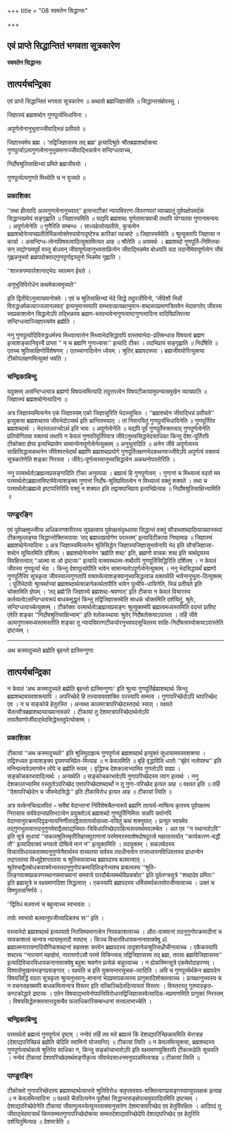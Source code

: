 +++
title = "08 स्वमतेन सिद्धान्तः"

+++


## एवं प्राप्ते सिद्धान्तितं भगवता सूत्रकारेण

**स्वमतेन सिद्धान्तः**

## **तात्पर्यचन्द्रिका**

एवं प्राप्ते सिद्धान्तितं भगवता सूत्रकारेण ॥ अथातो ब्रह्मजिज्ञासेति ॥ सिद्धान्तसंक्षेपस्तु ।

जिज्ञास्यं ब्रह्मशब्देन गुणपूर्त्यभिधायिना ।

अपूर्णत्वेनानुभूताज्जीवाद्भिन्नं प्रतीयते ॥

जिज्ञास्यमेव ब्रह्म । ‘तद्विजिज्ञासस्व तद् ब्रह्म’ इत्यादिश्रुतेः श्रौतब्रह्मशब्दोक्त्या गुणपूर्त्याऽल्पगुणत्वेनानुभूयमानाज्जीवाद्भिन्नत्वेन सन्दिग्धत्वाच्च,

निर्दोषश्रुतिसाक्षिभ्यां प्रमिते ब्रह्मजीवयोः ।

गुणपूर्त्यल्पगुणते मिथ्येति च न युज्यते ॥

### **प्रकाशिका**

‘‘तथा हीत्यादि अल्पगुणत्वेनानुभवात्’’ इत्यन्तटीकां न्यायविवरण-विवरणपरां व्याख्यातुं पूर्वपक्षोपमर्दकं सिद्धान्तप्रमेयं सङ्गृह्णाति ॥ जिज्ञास्यमिति ॥ यद्यपि ब्रह्मशब्दः पूर्णतामात्रवाची तथापि योग्यतया गुणानामन्वयः । अपूर्णत्वेनेति ॥ गुणैरिति सम्बन्धः । साध्यहेत्वोरप्रतीतेः, कुत्रत्येन ब्रह्मशब्देनेत्यप्यप्रतीतेर्भिन्नत्वोक्तेरुपयोगादृष्टेश्च कारिकां व्याचष्टे ॥ जिज्ञास्यमेवेति ॥ श्रुत्युक्तापि जिज्ञासा न कार्या । असन्दिग्ध-त्वेनाविषयत्वादित्युक्तमित्यत आह ॥ श्रौतेति ॥ अयमर्थः । ब्रह्मशब्दो गुणपूर्ति-निमित्तकः सन् तद्योग्यमपूर्वं वस्तु बोधयन् जीवापूर्णत्वानुभवसाहित्येन जीवाद्भिन्नमेव बोधयति यदा तदानीमेवापूर्णत्वेन जीवं गृह्णन्ननुभवो ब्रह्मपदोक्ताद्गुणपूर्णाद्वस्तुनो भिन्नमेव गृह्णाति ।

‘‘शास्त्रगम्यपरेशानाद्भेदः स्वात्मन ईयते ।

अनुभूतिविरोधेन कथमेकत्वमुच्यते’’

इति द्वितीयेऽनुव्याख्यानोक्तेः । एवं च श्रुतिसाक्षिभ्यां भेदे सिद्धे तदुपजीविनो, ‘जीवेशौ भिन्नौ विरुद्धधर्मकत्वाज्जलानलवत्’ इत्यनुमानस्यापि सम्भवात्प्रत्यक्षानुमान-शब्दरूपप्रमाणत्रितयेन भेदावगतेर् जीवस्य स्वप्रकाशत्वेन सिद्धत्वेऽपि तद्भिन्नस्य ब्रह्मण-स्तदभावेनागुणत्वाष्टगुणत्वादिना वादिविप्रतिपत्त्या सन्दिग्धत्वाज्जिज्ञास्यमेव ब्रह्मेति ।

ननु गुणपूर्त्यादिविरुद्धधर्मस्य मिथ्यात्वात्तेन मिथ्याभेदसिद्धावपि वास्तवाभेदा-प्रतिबन्धान्न विषयत्वं ब्रह्मण इत्याशङ्कानिवृत्त्यै प्राप्ता ‘‘ न च ब्रह्मणि गुणाध्यासः’’ इत्यादि टीका । तदभिप्रायं सङ्गृह्णाति ॥ निर्दोषेति ॥ एतच्च श्रुतिसाक्षिणोर्विशेषणम् । एतच्चानादित्वेन ध्येयम् । श्रुतिर् ब्रह्मपदरूपा । ब्रह्मजीवयोरित्युक्त्या टीकोपलक्षणमित्युक्तं भवति ।

### **चन्द्रिकाबिन्दु**

यदुक्तम् असन्दिग्धत्वान्न ब्रह्मणो विषयत्वमित्यादि तदुत्तरत्वेन विषयटीकायामुपन्यासमुखेन व्याख्याति ॥ जिज्ञास्यं ब्रह्मशब्देनेत्यादिना ॥

अत्र जिज्ञास्यमित्यनेन एकं जिज्ञास्यम् एको जिज्ञासुरिति भेदस्सूचितः । ‘‘ब्रह्मशब्देन जीवाद्भिन्नं प्रतीयते’’ इत्युक्त्या ब्रह्मशब्दस्य जीवभेदोऽप्यर्थ इति भ्रान्तिस्स्यात् । तां निवारयितुं गुणपूर्त्यभिधायिनेति ॥ गुणपूर्तिरेव ब्रह्मशब्दार्थः । भेदस्तल्लभ्योऽर्थ इति भावः ॥ अपूर्णत्वेनेति ॥ यद्यपि पूर्वं गुणपूर्तेरुक्तत्वाद् गुणपूर्णत्वेनेति प्रतियोगितया वक्तव्यं तथापि न केवलं गुणपरिपूर्तिरेवात्र जीवेऽनुभवसिद्धभेदसाधिका किन्तु देशा-पूर्तिरपि टीकोक्ता ज्ञेया इत्यभिप्रायेण सामान्येनापूर्णत्वेनेत्युक्तम् ॥ अनुभूतादिति ॥ अनेन जीवे अपूर्णत्वस्य साक्षिसिद्धत्वकथनेन जीवेश्वरभेदार्थं ब्रह्मणि ब्रह्मशब्दप्रयोगे गुणपूर्तिलक्षणभेदकथनवज्जीवेऽपि अपूर्णत्वं वक्तव्यं सूत्रकारेणेति शङ्का निरस्ता । जीवेऽ-पूर्णत्वस्यानुभवसिद्धत्वेन अकथनोपपत्तेरिति ।

ननु परमार्थतोऽब्रह्मत्वप्रसङ्गादिति टीका अनुपपन्ना । ब्रह्मत्वं हि गुणपूर्णत्वम् । गुणानां च मिथ्यात्वं वदतो मम परमार्थतोऽब्रह्मत्वमिष्टमेवेत्याशङ्क्य गुणानां निर्दोष-श्रुतिप्रमितत्वेन न मिथ्यात्वं वक्तुं शक्यते । तथा च परमार्थतोऽब्रह्मत्वे इष्टापत्तिरिति वक्तुं न शक्यत इति तद्वाक्याभिप्राय इत्यभिप्रेत्याह ॥ निर्दोषश्रुतिसाक्षिभ्यामिति ॥

### **पाण्डुरङ्गि**

एवं पूर्वपक्षमुज्जीव्य अधिकरणशरीरस्य सुग्रहत्वाय पूर्वपक्षसंदृब्धतया सिद्धान्तं वक्तुं सौत्राथशब्दादिव्याख्यानरूपां टीकामुल्लङ्घ्य सिद्धान्तोक्तिरूपायाः ‘तद् ब्रह्मपदप्रयोगेण परास्तम्’ इत्यादिटीकाया निष्ठामाह ॥ जिज्ञास्यं ब्रह्मशब्देनेत्यादिना ॥ अत्र जिज्ञास्यमित्यनेन श्रुतिसिद्धेन जिज्ञास्यजिज्ञासुभावेनापि भेद इति सौत्रजिज्ञासा-शब्देन सूचितमिति दर्शितम् । ब्रह्मशब्देनेत्यनेन ‘ब्रह्मेति शब्दः’ इति, ब्रह्मणो वाचकः शब्द इति चार्थद्वयस्य विवक्षितत्वात् ‘‘आत्मा वा ओ द्रष्टव्यः’’ इत्यादि वाक्यस्थात्म-शब्दैरपि गुणपूर्तिसिद्धिरिति दर्शितम् । न केवलं जीवस्य गुणपूर्त्या भेदः । किन्तु देशापूर्त्यापीति भावेन सामान्यतोऽपूर्णत्वेनेत्युक्तम् । ननु भेदसिद्ध्यर्थं ब्रह्मणो गुणपूर्तिरिव सूत्रकृता जीवस्याल्पगुणतापि वक्तव्येत्याशङ्क्यानुभवसिद्धत्वान्न वक्तव्येति भावेनानुभूता-दित्युक्तम् । पूर्तिभेदयोः श्रुत्यर्थाभ्यां ब्रह्मशब्दार्थत्वान्नानेकार्थतापीति भावेन पूर्त्यभि-धायिनेति, भिन्नं प्रतीयते इति चोक्तमिति ज्ञेयम् । ‘तद् ब्रह्मे’ति जिज्ञास्ये ब्रह्मशब्द-श्रवणात्’ इति टीकया न केवलं विचारस्य कर्तव्यत्वेऽसन्दिग्धत्वरूपं बाधकमुद्धृतं किन्तु तद्विजिज्ञासस्वेति साधकं चोक्तमिति दर्शयितुं, श्रुतेः, सन्दिग्धत्वाच्चेत्युक्तम् । टीकोक्तः परमार्थतोऽब्रह्मत्वप्रसङ्गः श्रुत्युक्तमपि ब्रह्मत्वमध्यस्तमिति वदन्तं प्रतीष्ट एवेति शङ्का ‘‘निर्दोषश्रुतिसाक्षिभ्याम्’’ इति श्लोकस्थायाः श्रुतेर् निर्देषतोक्त्याऽपास्ता । तर्हि जीवे अल्पगुणत्वमध्यस्तमस्तीति शङ्का तु न्यायविवरणटीकयोरनुभवपदसूचितस्य साक्षि-निर्दोषत्वस्योक्त्याऽपास्तेति द्रष्टव्यम् ।

------------------------------------------------------------------------

अथ कस्मादुच्यते ब्रह्मेति बृहन्तो ह्यस्मिन्गुणाः

## **तात्पर्यचन्द्रिका**

न केवलं ‘अथ कस्मादुच्यते ब्रह्मेति बृहन्तो ह्यस्मिन्गुणाः’ इति श्रुत्या गुणपूर्तिर्ब्रह्मशब्दार्थः किन्तु ब्रह्मशब्दावयवशक्त्यापि । अपरिच्छेदे हि तस्यावयवशक्तिः परस्यापि सम्मता । गुणापरिच्छेदोऽपि चापरिच्छेद एव । न च सङ्कोचे हेतुरस्ति । अन्यथा कालमात्रापरिच्छेदस्तदर्थः स्यात् । वक्ष्यते चैतत्सौत्रब्रह्मशब्दव्याख्यानावसरे । टीकायां तु देशमात्रापरिच्छेदार्थत्वेऽपि तावतैवाणोर्जीवाद्भेदसिद्धेस्तदुपेत्योक्तम् ।

### **प्रकाशिका**

टीकायां ‘‘अथ कस्मादुच्यते’’ इति श्रुतिमुदाहृत्य गुणपूर्णत्वं ब्रह्मशब्दार्थ इत्युक्तं सुधायामवयवशक्त्या । तद्विरुध्यत इत्याशङ्क्य द्वयमप्यभिप्रेत-मित्याह ॥ न केवलमिति ॥ बृहि वृद्धाविति धातोः ‘‘बृंहेरं नलोपश्च’’ इति मनिन्प्रत्ययेऽमागमेन लोपे च ब्रह्मेति रूपम् । वृद्धिश्च देशकालाभ्यामिव गुणतोऽपि ग्राह्या । सङ्कोचकाभावादित्यर्थः । अन्यथेति ॥ सङ्कोचकाभावेऽपि गुणापरिच्छेदस्य त्याग इत्यर्थः । ननु देशकालाभ्यामिव वस्तुतोऽपरिच्छेद एवापरिच्छेदशब्दार्थो न तु गुणा-परिच्छेद इत्यत आह ॥ वक्ष्यत इति ॥ तर्हि ‘‘देशापरिच्छेदेन च जीवभेदसिद्धेः’’ इति टीकाविरोध इत्यत आह ॥ टीकायां त्विति ॥

अत्र यत्केनचित्प्रलपितं – सर्वेषां वेदान्तानां निर्विशेषचैतन्यरूपे ब्रह्मणि तात्पर्य-माश्रित्य कृतस्य पूर्वपक्षस्य निरासाय सर्ववेदान्तप्रतिभटत्वेन प्रयुक्तोऽयं ब्रह्मशब्दो गुणपूर्तिनिमित्तः सन्नपि सर्वानपि वेदान्तानुपक्रमादिदृढन्यायनिर्णीतादद्वैततात्पर्यात्प्रच्या-वयितुं कथं शक्नुयात् । प्रत्युत स्वयमेव तद्गुणभूतत्वात्तदनुगुणमेवाद्वैतवाद्यभिमत-त्रिविधपरिच्छेदराहित्यरूपमर्थमवलम्बेत । अत एव ‘‘न स्थानतोऽपि’’ इति सूत्रे सुधायां ‘‘सकलश्रुतिस्मृतीतिहासपुराणानां परमेश्वरस्याशेषदोषदूरत्वे महातात्पर्यात् ‘‘कार्यकारण-बद्धौ तौ’’ इत्यादिवाक्यं भगवतो दोषित्वे मानं न’’ इत्युक्तमिति । तदयुक्तम् । सकलवेदस्य विचारविधायकवाक्यानुगुण्येनैवार्थस्य वाच्यतया सर्वस्य तदधीनत्वेन राजाध्ययनविधिवत्तस्य प्राधान्येन तद्गततया विध्युद्देशगततया च श्रुतिरूपत्वाच्च ब्रह्मपदस्य बलवत्त्वात् । श्रुतेश्चाद्वैतबोधकवाक्येभ्यस्तदनुगुणोपक्रमादिलिङ्गेभ्यश्च प्राबल्यस्य ‘‘श्रुति-लिङ्गवाक्यप्रकरणस्थानसमाख्यानां समवाये पारदौर्बल्यमर्थविप्रकर्षात्’’ इति पूर्वतन्त्रसूत्रे ‘‘शब्दादेव प्रमितः’’ इति ब्रह्मसूत्रे च वक्ष्यमाणदिशा सिद्धत्वात् । एकस्यापि ब्रह्मपदस्य धर्मिसमर्पकतयोपजीव्यत्वाच्च । उक्तं च विष्णुतत्वनिर्णये ।

‘‘द्विविधं बलवत्त्वं च बहुत्वाच्च स्वभावतः ।

तयोः स्वभावो बलवानुपजीव्यादिकश्च सः’’ इति ।

वस्त्वभेदो ब्रह्मशब्दार्थ इत्यस्याग्रे निरसिष्यमाणत्वेन निरवकाशत्वाच्च । औत-वाक्यानां तदनुगुणोपक्रमादीनां च सावकाशत्वं चान्यत्र न्यायामृतादौ स्पष्टम् । किञ्च विचारविधायकनानावाक्येषु ॐ ब्रह्मात्मनारायणादियौगिकशब्दानां सहस्रशः सत्त्वेन ब्रह्मपदस्य तादृशानेकश्रुतिसध्रीचीनत्वाच्च । एकैकस्यापि शब्दस्य ‘‘नारायणं महाज्ञेयं, नारायणोऽसौ परमो विचिन्त्यस् तद्विजिज्ञासस्व तद् ब्रह्म, तपसा ब्रह्मविजिज्ञासस्व’’ इत्यादिविचारविधायकनानावाक्येषु बहुशः श्रवणेन प्रत्येकं बाहुल्याच्च । न ह्येकस्मिन्सूत्रे एकमेवोदाहरणम् । विश्वतोमुखत्वभङ्गप्रसङ्गात् । वक्ष्यति च इति युक्त्यन्तरसूचक-त्वादिति । अपि च गुणपूर्त्यर्थकेन ब्रह्मपदेन विषयसिद्धिं वदता सूत्रकृता श्रुत्यनुभवानु-मानानां भेदप्रमापकत्वस्य प्रागुक्तदिशोक्तत्वाच्च । प्रत्यक्षानुभवस्य च न वचनसहस्रमपि बाधकमित्यन्यत्र विस्तर इति यत्किञ्चिदेतदित्यास्तां विस्तरः । विस्तरस्तु गुरुपादकृत-कण्टकोद्धारे द्रष्टव्यः । एतेन विषयाद्यभावेनोपपत्तिविरोधात्तद्विजिज्ञासस्वेत्यादिक-मप्रमाणमिति प्रागुक्तं निरस्तम् । विषयसिद्धेरुक्तत्वात्तदुक्त्यैव फलाधिकारिसम्बन्धानां सत्त्वलाभाच्चेति ।

### **चन्द्रिकाबिन्दु**

परमार्थतो ब्रह्मत्वं गुणपूर्णत्वं दृष्टम् । नन्वेवं तर्हि तव मते ब्रह्मत्वं किं देशाद्यपरिच्छिन्नत्वमिति चेत्तत्राह (देशाद्यपरिच्छिन्नं ब्रह्मेति चेदिति स्वामिनो योजयन्ति) ॥ टीकायां त्विति ॥ न केवलमित्युक्त्या, ब्रह्मशब्दस्य गुणपूर्णत्वार्थकत्वे श्रुतिरेव साधिका न, किन्तु सङ्कोचाभावोऽपि इति वक्ष्यमाणयुक्तिरपि टीकारूढेति सूचयति । नन्वेवं टीकायां देशापरिच्छेदमर्थमङ्गीकृत्य जीवभेदसाधनमनुपपन्नमित्यत्राह ॥ टीकायां त्विति ॥

### **पाण्डुरङ्गि**

टीकोक्तो गुणापरिच्छेदस्य ब्रह्मशब्दार्थत्वाभावे श्रुतिविरोधः क्लृप्तावयव-शक्तित्यागप्रसङ्गस्याप्युपलक्षक इत्याह ॥ न केवलमित्यादिना ॥ वक्ष्यते चैतदित्यनेन पूर्वोक्तं सिद्धान्तसङ्क्षेपत्वमुपपादितमिति द्रष्टव्यम् । देशाद्यपरिच्छेदेनेति टीकायां जीवाणुत्वस्येत्युत्तरवाक्यानुसारेण देशमात्रापरिच्छेद एव हेतुर्विवक्षितः । आदिपदं तु जीवाद्भेदमात्रार्थं किमसम्मतगुणापरिच्छेदोक्त्या सम्मतदेशाद्यपरिच्छेदेपि देशाद्यपरिच्छेद एव हेतुरिति दर्शयितुमित्याह ॥ देशमात्रेति ॥

